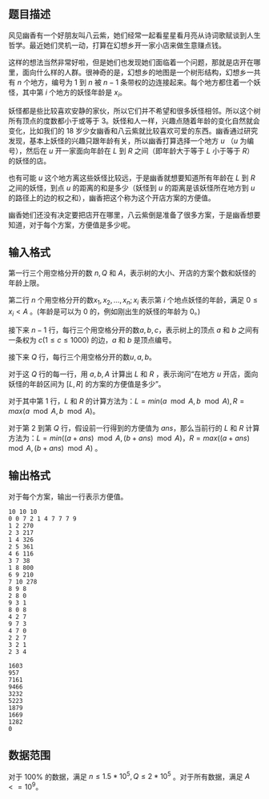 ## 题目描述

风见幽香有一个好朋友叫八云紫，她们经常一起看星星看月亮从诗词歌赋谈到人生哲学。最近她们灵机一动，打算在幻想乡开一家小店来做生意赚点钱。

这样的想法当然非常好啦，但是她们也发现她们面临着一个问题，那就是店开在哪里，面向什么样的人群。很神奇的是，幻想乡的地图是一个树形结构，幻想乡一共有 $n$ 个地方，编号为 $1$ 到 $n$ 被 $n-1$ 条带权的边连接起来。每个地方都住着一个妖怪，其中第 $i$ 个地方的妖怪年龄是 $x_i$。

妖怪都是些比较喜欢安静的家伙，所以它们并不希望和很多妖怪相邻。所以这个树所有顶点的度数都小于或等于 $3$。妖怪和人一样，兴趣点随着年龄的变化自然就会变化，比如我们的 18 岁少女幽香和八云紫就比较喜欢可爱的东西。幽香通过研究发现，基本上妖怪的兴趣只跟年龄有关，所以幽香打算选择一个地方 $u$ （$u$ 为编号），然后在 $u$ 开一家面向年龄在 $L$ 到 $R$ 之间（即年龄大于等于 $L$ 小于等于 $R$）的妖怪的店。

也有可能 $u$ 这个地方离这些妖怪比较远，于是幽香就想要知道所有年龄在 $L$ 到 $R$ 之间的妖怪，到点 $u$ 的距离的和是多少（妖怪到 $u$ 的距离是该妖怪所在地方到 $u$ 的路径上的边的权之和），幽香把这个称为这个开店方案的方便值。

幽香她们还没有决定要把店开在哪里，八云紫倒是准备了很多方案，于是幽香想要知道，对于每个方案，方便值是多少呢。

## 输入格式

第一行三个用空格分开的数 $n,Q$ 和 $A$，表示树的大小、开店的方案个数和妖怪的年龄上限。

第二行 $n$ 个用空格分开的数$x_1,x_2,\ldots,x_n;x_i$ 表示第 $i$ 个地点妖怪的年龄，满足 $0\le x_i\lt A$ 。(年龄是可以为 $0$ 的，例如刚出生的妖怪的年龄为 $0$。)

接下来 $n-1$ 行，每行三个用空格分开的数$a,b,c$，表示树上的顶点 $a$ 和 $b$ 之间有一条权为 $c(1\le c\le1000)$ 的边，$a$ 和 $b$ 是顶点编号。

接下来 $Q$ 行，每行三个用空格分开的数$u,a,b$。

对于这 $Q$ 行的每一行，用 $a,b,A$ 计算出 $L$ 和 $R$ ，表示询问“在地方 $u$ 开店，面向妖怪的年龄区间为 $[L,R]$ 的方案的方便值是多少”。

对于其中第 $1$ 行，$L$ 和 $R$ 的计算方法为：$L=min(a\mod A,b\mod A),R=max(a\mod A,b\mod A)$。

对于第 $2$ 到第 $Q$ 行，假设前一行得到的方便值为 $ans$，那么当前行的 $L$ 和 $R$ 计算方法为：$L=min((a+ans)\mod A,(b+ans)\mod A)$，$R=max((a+ans)\mod A,(b+ans)\mod A)$ 。

## 输出格式

对于每个方案，输出一行表示方便值。

```input1
10 10 10
0 0 7 2 1 4 7 7 7 9
1 2 270
2 3 217
1 4 326
2 5 361
4 6 116
3 7 38
1 8 800
6 9 210
7 10 278
8 9 8
2 8 0
9 3 1
8 0 8
4 2 7
9 7 3
4 7 0
2 2 7
3 2 1
2 3 4
```

```output1
1603 
957 
7161 
9466 
3232 
5223 
1879 
1669 
1282 
0
```

## 数据范围

对于 $100\%$ 的数据，满足 $n\le1.5*10^5,Q\le2*10^5$ 。对于所有数据，满足 $A<=10^9$。